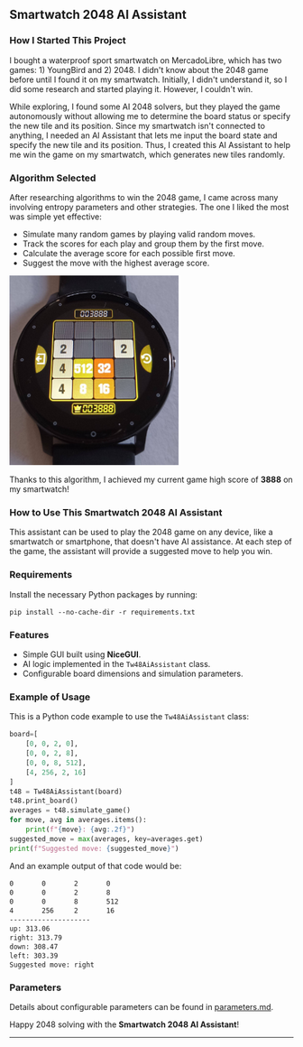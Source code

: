 ## Smartwatch 2048 AI Assistant

### How I Started This Project

I bought a waterproof sport smartwatch on MercadoLibre, which has two games: 1) YoungBird and 2) 2048. I didn't know about the 2048 game before until I found it on my smartwatch. Initially, I didn't understand it, so I did some research and started playing it. However, I couldn't win.

While exploring, I found some AI 2048 solvers, but they played the game autonomously without allowing me to determine the board status or specify the new tile and its position. Since my smartwatch isn't connected to anything, I needed an AI Assistant that lets me input the board state and specify the new tile and its position. Thus, I created this AI Assistant to help me win the game on my smartwatch, which generates new tiles randomly.

### Algorithm Selected

After researching algorithms to win the 2048 game, I came across many involving entropy parameters and other strategies. The one I liked the most was simple yet effective:
- Simulate many random games by playing valid random moves.
- Track the scores for each play and group them by the first move.
- Calculate the average score for each possible first move.
- Suggest the move with the highest average score.

<img src="img/my-smartwatch-with-3888-score.jpg" width="300">

Thanks to this algorithm, I achieved my current game high score of **3888** on my smartwatch!

### How to Use This Smartwatch 2048 AI Assistant

This assistant can be used to play the 2048 game on any device, like a smartwatch or smartphone, that doesn't have AI assistance. At each step of the game, the assistant will provide a suggested move to help you win.

### Requirements

Install the necessary Python packages by running:

```
pip install --no-cache-dir -r requirements.txt
```

### Features

- Simple GUI built using **NiceGUI**.
- AI logic implemented in the `Tw48AiAssistant` class.
- Configurable board dimensions and simulation parameters.

### Example of Usage

This is a Python code example to use the `Tw48AiAssistant` class:

```python
board=[
    [0, 0, 2, 0],
    [0, 0, 2, 8],
    [0, 0, 8, 512],
    [4, 256, 2, 16]
]
t48 = Tw48AiAssistant(board)
t48.print_board()
averages = t48.simulate_game()
for move, avg in averages.items():
    print(f"{move}: {avg:.2f}")
suggested_move = max(averages, key=averages.get)
print(f"Suggested move: {suggested_move}")
```

And an example output of that code would be:

```
0       0       2       0  
0       0       2       8  
0       0       8       512
4       256     2       16 
--------------------
up: 313.06
right: 313.79
down: 308.47
left: 303.39
Suggested move: right
```

### Parameters

Details about configurable parameters can be found in [parameters.md](parameters.md).

Happy 2048 solving with the **Smartwatch 2048 AI Assistant**!

---
